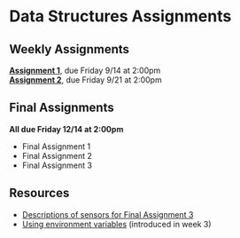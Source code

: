 # Data Structures Assignments

## Weekly Assignments

**[Assignment 1](https://github.com/visualizedata/data-structures/blob/master/assignments/weekly_assignment_01.md)**, due Friday 9/14 at 2:00pm  
**[Assignment 2](https://github.com/visualizedata/data-structures/blob/master/assignments/weekly_assignment_02.md)**, due Friday 9/21 at 2:00pm

## Final Assignments

**All due Friday 12/14 at 2:00pm**

* Final Assignment 1  
* Final Assignment 2    
* Final Assignment 3

## Resources

* [Descriptions of sensors for Final Assignment 3](https://github.com/visualizedata/data-structures/tree/master/assignments/final_assignment_03)  
* [Using environment variables](https://github.com/visualizedata/data-structures/blob/master/assignments/resources/env.MD) (introduced in week 3)  